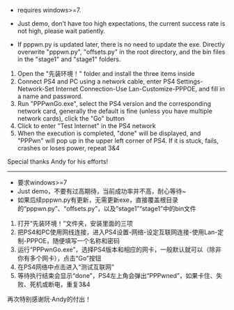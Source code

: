 - requires windows>=7.

- Just demo, don’t have too high expectations, the current success rate is not high, please wait patiently.

- If pppwn.py is updated later, there is no need to update the exe. Directly overwrite "pppwn.py", "offsets.py" in the root directory, and the bin files in the "stage1" and "stage1" folders.


1. Open the "先装环境！" folder and install the three items inside
2. Connect PS4 and PC using a network cable, enter PS4 Settings-Network-Set Internet Connection-Use Lan-Customize-PPPOE, and fill in a name and password.
3. Run "PPPwnGo.exe", select the PS4 version and the corresponding network card, generally the default is fine (unless you have multiple network cards), click the "Go" button
4. Click to enter "Test Internet" in the PS4 network
5. When the execution is completed, "done" will be displayed, and "PPPwn" will pop up in the upper left corner of PS4. If it is stuck, fails, crashes or loses power, repeat 3&4

Special thanks Andy for his efforts!



----------------------------------------------------------------------------------------



- 要求windows>=7
- Just demo，不要有过高期待，当前成功率并不高，耐心等待~
- 如果后续pppwn.py有更新，无需更新exe，直接覆盖根目录的“pppwn.py”、“offsets.py”，以及“stage1”“stage1”中的bin文件

1. 打开“先装环境！”文件夹，安装里面的三项
2. 把PS4和PC使用网线连接，进入PS4设置-网络-设定互联网连接-使用Lan-定制-PPPOE，随便填写一个名称和密码
3. 运行“PPPwnGo.exe”，选择PS4版本和相应的网卡，一般默认就可以（除非你有多个网卡），点击“Go”按钮
4. 在PS4网络中点击进入“测试互联网”
5. 等待执行结束会显示“done”，PS4左上角会弹出“PPPwned”，如果卡住、失败、死机或断电，重复3&4


再次特别感谢阮·Andy的付出！
